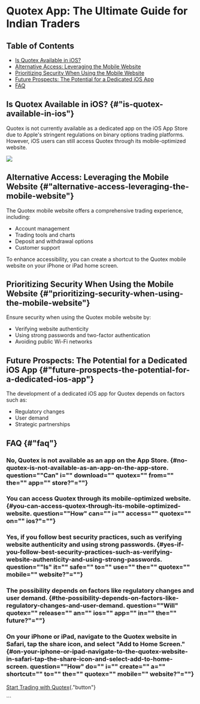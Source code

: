 # Quotex App: The Ultimate Guide for Indian Traders

## Table of Contents

-   [Is Quotex Available in iOS?](\%22#is-quotex-available-in-ios\%22)
-   [Alternative Access: Leveraging the Mobile
    Website](\%22#alternative-access-leveraging-the-mobile-website\%22)
-   [Prioritizing Security When Using the Mobile
    Website](\%22#prioritizing-security-when-using-the-mobile-website\%22)
-   [Future Prospects: The Potential for a Dedicated iOS
    App](\%22#future-prospects-the-potential-for-a-dedicated-ios-app\%22)
-   [FAQ](\%22#faq\%22)

## Is Quotex Available in iOS? {#"is-quotex-available-in-ios"}

Quotex is not currently available as a dedicated app on the iOS App
Store due to Apple\'s stringent regulations on binary options trading
platforms. However, iOS users can still access Quotex through its
mobile-optimized website.

[![](https://static.quotex.io/files/10_en/300_250.jpg)](https://traff.sbs/brokerqxlid)

## Alternative Access: Leveraging the Mobile Website {#"alternative-access-leveraging-the-mobile-website"}

The Quotex mobile website offers a comprehensive trading experience,
including:

-   Account management
-   Trading tools and charts
-   Deposit and withdrawal options
-   Customer support

To enhance accessibility, you can create a shortcut to the Quotex mobile
website on your iPhone or iPad home screen.

## Prioritizing Security When Using the Mobile Website {#"prioritizing-security-when-using-the-mobile-website"}

Ensure security when using the Quotex mobile website by:

-   Verifying website authenticity
-   Using strong passwords and two-factor authentication
-   Avoiding public Wi-Fi networks

## Future Prospects: The Potential for a Dedicated iOS App {#"future-prospects-the-potential-for-a-dedicated-ios-app"}

The development of a dedicated iOS app for Quotex depends on factors
such as:

-   Regulatory changes
-   User demand
-   Strategic partnerships

## FAQ {#"faq"}

### No, Quotex is not available as an app on the App Store. {#no-quotex-is-not-available-as-an-app-on-the-app-store. question=""Can" i="" download="" quotex="" from="" the="" app="" store?"=""}

### You can access Quotex through its mobile-optimized website. {#you-can-access-quotex-through-its-mobile-optimized-website. question=""How" can="" i="" access="" quotex="" on="" ios?"=""}

### Yes, if you follow best security practices, such as verifying website authenticity and using strong passwords. {#yes-if-you-follow-best-security-practices-such-as-verifying-website-authenticity-and-using-strong-passwords. question=""Is" it="" safe="" to="" use="" the="" quotex="" mobile="" website?"=""}

### The possibility depends on factors like regulatory changes and user demand. {#the-possibility-depends-on-factors-like-regulatory-changes-and-user-demand. question=""Will" quotex="" release="" an="" ios="" app="" in="" the="" future?"=""}

### On your iPhone or iPad, navigate to the Quotex website in Safari, tap the share icon, and select "Add to Home Screen." {#on-your-iphone-or-ipad-navigate-to-the-quotex-website-in-safari-tap-the-share-icon-and-select-add-to-home-screen. question=""How" do="" i="" create="" a="" shortcut="" to="" the="" quotex="" mobile="" website?"=""}

[Start Trading with
Quotex](\%22https://traff.sbs/quotexonelink\%22){."button"}

\`\`\`

